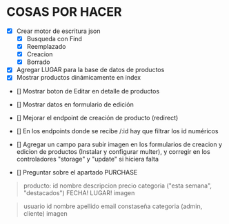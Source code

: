 # COSAS POR HACER

- [X] Crear motor de escritura json
  - [X] Busqueda con Find
  - [X] Reemplazado
  - [X] Creacion
  - [X] Borrado
- [X] Agregar LUGAR para la base de datos de productos
- [X] Mostrar productos dinámicamente en index
- [] Mostrar boton de Editar en detalle de productos
- [] Mostrar datos en formulario de edición
- [] Mejorar el endpoint de creación de producto (redirect)
- [] En los endpoints donde se recibe /:id hay que filtrar los id numéricos

- [] Agregar un campo para subir imagen en los formularios de creacion y edicion de productos (Instalar y configurar multer), y corregir en los controladores "storage" y "update" si hiciera falta

- [] Preguntar sobre el apartado PURCHASE

> producto:
  id
  nombre
  descripcion
  precio
  categoria ("esta semana", "destacados")
  FECHA!
  LUGAR!
  imagen

> usuario
  id 
  nombre
  apellido
  email
  constaseña
  categoria (admin, cliente)
  imagen